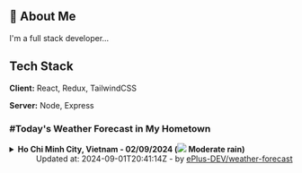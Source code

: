 ## 🚀 About Me
I'm a full stack developer...


## Tech Stack

**Client:** React, Redux, TailwindCSS

**Server:** Node, Express

### #Today's Weather Forecast in My Hometown



<details>
    <summary><b>Ho Chi Minh City, Vietnam - 02/09/2024 (<img src="https://cdn.weatherapi.com/weather/64x64/day/302.png" /> Moderate rain)</b>
    </summary>

    
<table>
    <tr>
        <th>Hour</th>
        <td>00:00</td><td>01:00</td><td>02:00</td><td>03:00</td><td>04:00</td><td>05:00</td><td>06:00</td><td>07:00</td><td>08:00</td><td>09:00</td><td>10:00</td><td>11:00</td><td>12:00</td><td>13:00</td><td>14:00</td><td>15:00</td><td>16:00</td><td>17:00</td><td>18:00</td><td>19:00</td><td>20:00</td><td>21:00</td><td>22:00</td><td>23:00</td>
    </tr>
    <tr>
        <th>Weather</th>
        <td><img src="https://cdn.weatherapi.com/weather/64x64/night/353.png"></img></td><td><img src="https://cdn.weatherapi.com/weather/64x64/night/353.png"></img></td><td><img src="https://cdn.weatherapi.com/weather/64x64/night/353.png"></img></td><td><img src="https://cdn.weatherapi.com/weather/64x64/night/296.png"></img></td><td><img src="https://cdn.weatherapi.com/weather/64x64/night/143.png"></img></td><td><img src="https://cdn.weatherapi.com/weather/64x64/night/116.png"></img></td><td><img src="https://cdn.weatherapi.com/weather/64x64/day/353.png"></img></td><td><img src="https://cdn.weatherapi.com/weather/64x64/day/176.png"></img></td><td><img src="https://cdn.weatherapi.com/weather/64x64/day/176.png"></img></td><td><img src="https://cdn.weatherapi.com/weather/64x64/day/176.png"></img></td><td><img src="https://cdn.weatherapi.com/weather/64x64/day/176.png"></img></td><td><img src="https://cdn.weatherapi.com/weather/64x64/day/116.png"></img></td><td><img src="https://cdn.weatherapi.com/weather/64x64/day/353.png"></img></td><td><img src="https://cdn.weatherapi.com/weather/64x64/day/296.png"></img></td><td><img src="https://cdn.weatherapi.com/weather/64x64/day/353.png"></img></td><td><img src="https://cdn.weatherapi.com/weather/64x64/day/353.png"></img></td><td><img src="https://cdn.weatherapi.com/weather/64x64/day/353.png"></img></td><td><img src="https://cdn.weatherapi.com/weather/64x64/day/176.png"></img></td><td><img src="https://cdn.weatherapi.com/weather/64x64/day/122.png"></img></td><td><img src="https://cdn.weatherapi.com/weather/64x64/night/122.png"></img></td><td><img src="https://cdn.weatherapi.com/weather/64x64/night/122.png"></img></td><td><img src="https://cdn.weatherapi.com/weather/64x64/night/119.png"></img></td><td><img src="https://cdn.weatherapi.com/weather/64x64/night/176.png"></img></td><td><img src="https://cdn.weatherapi.com/weather/64x64/night/263.png"></img></td>
    </tr>
    <tr>
        <th>Condition</th>
        <td width="200px">Light rain shower</td><td width="200px">Light rain shower</td><td width="200px">Light rain shower</td><td width="200px">Light rain</td><td width="200px">Mist</td><td width="200px">Partly Cloudy </td><td width="200px">Light rain shower</td><td width="200px">Patchy rain nearby</td><td width="200px">Patchy rain nearby</td><td width="200px">Patchy rain nearby</td><td width="200px">Patchy rain nearby</td><td width="200px">Partly Cloudy </td><td width="200px">Light rain shower</td><td width="200px">Light rain</td><td width="200px">Light rain shower</td><td width="200px">Light rain shower</td><td width="200px">Light rain shower</td><td width="200px">Patchy rain nearby</td><td width="200px">Overcast </td><td width="200px">Overcast </td><td width="200px">Overcast </td><td width="200px">Cloudy </td><td width="200px">Patchy rain nearby</td><td width="200px">Patchy light drizzle</td>
    </tr>
    <tr>
        <th>Temperature</th>
        <td>24.7 °C</td><td>24.7 °C</td><td>24.6 °C</td><td>25 °C</td><td>24.5 °C</td><td>24.4 °C</td><td>24.5 °C</td><td>24.7 °C</td><td>25.5 °C</td><td>25.7 °C</td><td>25.8 °C</td><td>26.2 °C</td><td>27.5 °C</td><td>29.7 °C</td><td>29.3 °C</td><td>29.3 °C</td><td>28.5 °C</td><td>27.2 °C</td><td>26.3 °C</td><td>25.8 °C</td><td>25.7 °C</td><td>25.5 °C</td><td>25.4 °C</td><td>25.2 °C</td>
    </tr>
    <tr>
        <th>Wind</th>
        <td>4.7 kph</td><td>4.7 kph</td><td>5 kph</td><td>3.6 kph</td><td>4 kph</td><td>4.7 kph</td><td>4 kph</td><td>4.3 kph</td><td>5 kph</td><td>5.8 kph</td><td>6.5 kph</td><td>7.6 kph</td><td>10.8 kph</td><td>14.8 kph</td><td>16.6 kph</td><td>17.3 kph</td><td>17.3 kph</td><td>14.4 kph</td><td>14.4 kph</td><td>13 kph</td><td>10.8 kph</td><td>10.4 kph</td><td>10.8 kph</td><td>11.2 kph</td>
    </tr>
</table>

</details>

<div align="right">
    Updated at: 2024-09-01T20:41:14Z - by <a target="_blank"
        href="https://github.com/ePlus-DEV/weather-forecast">ePlus-DEV/weather-forecast</a>
</div>
